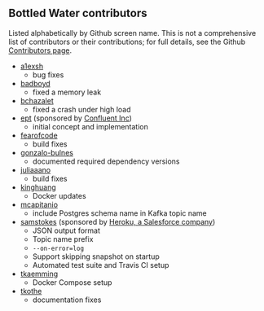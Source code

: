 Bottled Water contributors
--------------------------

Listed alphabetically by Github screen name.  This is not a comprehensive list of
contributors or their contributions; for full details, see the Github [Contributors
page](https://github.com/confluentinc/bottledwater-pg/graphs/contributors).

* [a1exsh](https://github.com/a1exsh)
    * bug fixes
* [badboyd](https://github.com/badboyd)
    * fixed a memory leak
* [bchazalet](https://github.com/bchazalet)
    * fixed a crash under high load
* [ept](https://github.com/ept) (sponsored by [Confluent
  Inc](http://www.confluent.io/))
    * initial concept and implementation
* [fearofcode](https://github.com/fearofcode)
    * build fixes
* [gonzalo-bulnes](https://github.com/gonzalo-bulnes)
    * documented required dependency versions
* [juliaaano](https://github.com/juliaaano)
    * build fixes
* [kinghuang](https://github.com/kinghuang)
    * Docker updates
* [mcapitanio](https://github.com/mcapitanio)
    * include Postgres schema name in Kafka topic name
* [samstokes](https://github.com/samstokes) (sponsored by [Heroku, a Salesforce
  company](https://www.heroku.com/))
    * JSON output format
    * Topic name prefix
    * `--on-error=log`
    * Support skipping snapshot on startup
    * Automated test suite and Travis CI setup
* [tkaemming](https://github.com/tkaemming)
    * Docker Compose setup
* [tkothe](https://github.com/tkothe)
    * documentation fixes
